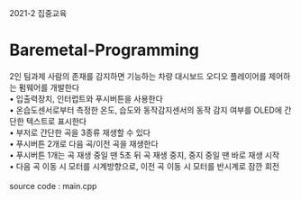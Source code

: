 2021-2 집중교육

# Baremetal-Programming

2인 팀과제 
사람의 존재를 감지하면 기능하는 차량 대시보드 오디오 플레이어를 제어하는 펌웨어를 개발한다    
• 입출력장치, 인터럽트와 푸시버튼을 사용한다    
• 온습도센서로부터 측정한 온도, 습도와 동작감지센서의 동작 감지 여부를 OLED에 간단한 텍스트로 표시한다    
• 부저로 간단한 곡을 3종류 재생할 수 있다    
• 푸시버튼 2개로 다음 곡/이전 곡을 재생한다    
• 푸시버튼 1개는 곡 재생 중일 땐 5초 뒤 곡 재생 중지, 중지 중일 땐 바로 재생 시작    
• 다음 곡 이동 시 모터를 시계방향으로, 이전 곡 이동 시 모터를 반시계로 잠깐 회전     
&nbsp;    
source code : main.cpp
